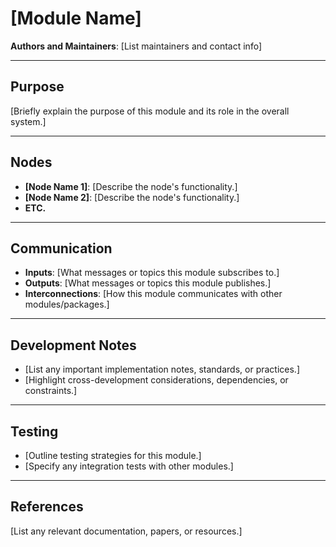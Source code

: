 # [Module Name]

**Authors and Maintainers**: [List maintainers and contact info]  

---

## Purpose  
[Briefly explain the purpose of this module and its role in the overall system.]

---

## Nodes  
- **[Node Name 1]**: [Describe the node's functionality.]  
- **[Node Name 2]**: [Describe the node's functionality.]
- **ETC.**

---

## Communication  
- **Inputs**: [What messages or topics this module subscribes to.]
- **Outputs**: [What messages or topics this module publishes.]
- **Interconnections**: [How this module communicates with other modules/packages.]

---

## Development Notes  
- [List any important implementation notes, standards, or practices.]
- [Highlight cross-development considerations, dependencies, or constraints.]

---

## Testing  
- [Outline testing strategies for this module.]
- [Specify any integration tests with other modules.]

---

## References  
[List any relevant documentation, papers, or resources.]

